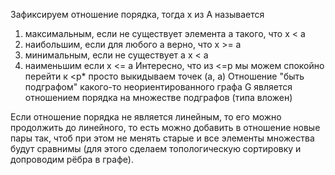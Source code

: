 Зафиксируем отношение порядка, тогда x из A называется
1) максимальным, если не существует элемента a такого, что x < a
2) наибольшим, если для любого a верно, что x >= a
3) минимальным, если не существует a x < a
4) наименьшим если x <= a
Интересно, что из <=p мы можем спокойно перейти к <p* просто выкидываем точек (a, a)
Отношение "быть подграфом" какого-то неориентированного графа G является отношением порядка на множестве подграфов (типа вложен)

Если отношение порядка не является линейным, то его можно продолжить до линейного, то есть можно добавить в отношение новые пары так, чтоб при этом не менять старые и все элементы множества будут сравнимы (для этого сделаем топологическую сортировку и допроводим рёбра в графе).